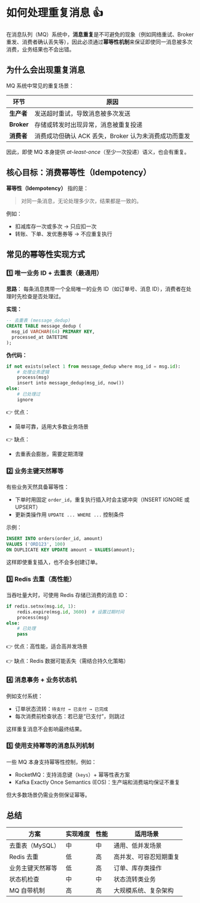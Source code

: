# 如何处理重复消息 👍

在消息队列（MQ）系统中，**消息重复**是不可避免的现象（例如网络重试、Broker 重发、消费者确认丢失等），因此必须通过**幂等性机制**来保证即使同一消息被多次消费，业务结果也不会出错。

## 为什么会出现重复消息

MQ 系统中常见的重复场景：

| 环节       | 原因                                                 |
| ---------- | ---------------------------------------------------- |
| **生产者** | 发送超时重试，导致消息被多次发送                     |
| **Broker** | 存储或转发时出现异常，消息被重复投递                 |
| **消费者** | 消费成功但确认 ACK 丢失，Broker 认为未消费成功而重发 |

因此，即使 MQ 本身提供 _at-least-once_（至少一次投递）语义，也会有重复。

## 核心目标：消费幂等性（Idempotency）

**幂等性（Idempotency）** 指的是：

> 对同一条消息，无论处理多少次，结果都是一致的。

例如：

- 扣减库存一次或多次 → 只应扣一次
- 转账、下单、发优惠券等 → 不应重复执行

## 常见的幂等性实现方式

### 1️⃣ 唯一业务 ID + 去重表（最通用）

**思路**：
每条消息携带一个全局唯一的业务 ID（如订单号、消息 ID），消费者在处理时先检查是否处理过。

**实现：**

```sql
-- 去重表 (message_dedup)
CREATE TABLE message_dedup (
  msg_id VARCHAR(64) PRIMARY KEY,
  processed_at DATETIME
);
```

**伪代码：**

```python
if not exists(select 1 from message_dedup where msg_id = msg.id):
    # 处理业务逻辑
    process(msg)
    insert into message_dedup(msg_id, now())
else:
    # 已处理过
    ignore
```

👉 优点：

- 简单可靠，适用大多数业务场景

👉 缺点：

- 去重表会膨胀，需要定期清理

### 2️⃣ 业务主键天然幂等

有些业务天然具备幂等性：

- 下单时用固定 `order_id`，重复执行插入时会主键冲突（INSERT IGNORE 或 UPSERT）
- 更新类操作用 `UPDATE ... WHERE ...` 控制条件

示例：

```sql
INSERT INTO orders(order_id, amount)
VALUES ('ORD123', 100)
ON DUPLICATE KEY UPDATE amount = VALUES(amount);
```

这样即使重复插入，也不会多创建订单。

### 3️⃣ Redis 去重（高性能）

当吞吐量大时，可使用 Redis 存储已消费的消息 ID：

```python
if redis.setnx(msg.id, 1):
    redis.expire(msg.id, 3600)  # 设置过期时间
    process(msg)
else:
    # 已处理
    pass
```

👉 优点：高性能，适合高并发场景

👉 缺点：Redis 数据可能丢失（需结合持久化策略）

### 4️⃣ 消息事务 + 业务状态机

例如支付系统：

- 订单状态流转：`待支付 → 已支付 → 已完成`
- 每次消费前检查状态：若已是“已支付”，则跳过

这样重复消息不会影响最终结果。

### 5️⃣ 使用支持幂等的消息队列机制

一些 MQ 本身支持幂等性控制，例如：

- RocketMQ：支持消息键（`keys`）+ 幂等性表方案
- Kafka Exactly Once Semantics (EOS)：生产端和消费端均保证不重复

但大多数场景仍需业务侧保证幂等。

## 总结

| 方案             | 实现难度 | 性能 | 适用场景               |
| ---------------- | -------- | ---- | ---------------------- |
| 去重表（MySQL）  | 中       | 中   | 通用、低并发场景       |
| Redis 去重       | 低       | 高   | 高并发、可容忍短期重复 |
| 业务主键天然幂等 | 低       | 高   | 订单、库存类操作       |
| 状态机检查       | 中       | 中   | 状态流转类业务         |
| MQ 自带机制      | 高       | 高   | 大规模系统、复杂架构   |
